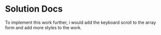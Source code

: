 # Solution Docs

<!-- You can include documentation, additional setup instructions, notes etc. here -->

To implement this work further, i would add the keyboard scroll to the array form and add more styles to the work.
